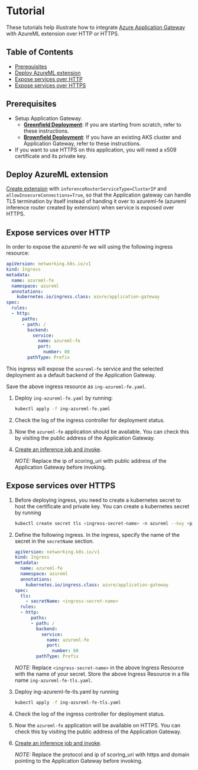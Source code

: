 # Tutorial

These tutorials help illustrate how to integrate [Azure Application Gateway](https://azure.microsoft.com/en-us/services/application-gateway/) with AzureML extension over HTTP or HTTPS.

## Table of Contents

- [Prerequisites](#prerequisites)
- [Deploy AzureML extension](#deploy-azureml-extension)
- [Expose services over HTTP](#expose-services-over-http)
- [Expose services over HTTPS](#expose-services-over-https)

## Prerequisites

- Setup Application Gateway.
  - [**Greenfield Deployment**](https://docs.microsoft.com/en-us/azure/application-gateway/tutorial-ingress-controller-add-on-new): If you are starting from scratch, refer to these instructions.
  - [**Brownfield Deployment**](https://docs.microsoft.com/en-us/azure/application-gateway/tutorial-ingress-controller-add-on-existing): If you have an existing AKS cluster and Application Gateway, refer to these instructions.
- If you want to use HTTPS on this application, you will need a x509 certificate and its private key.

## Deploy AzureML extension

[Create extension](https://github.com/Azure/AML-Kubernetes/blob/master/docs/deploy-extension.md#azureml-extension-deployment-scenarios) with `inferenceRouterServiceType=ClusterIP` and `allowInsecureConnections=True`, so that the Application gateway can handle TLS termination by itself instead of handing it over to azureml-fe (azureml inference router created by extension) when service is exposed over HTTPS.


## Expose services over HTTP

In order to expose the azureml-fe we will using the following ingress resource:

```yaml
apiVersion: networking.k8s.io/v1
kind: Ingress
metadata:
  name: azureml-fe
  namespace: azureml
  annotations:
    kubernetes.io/ingress.class: azure/application-gateway
spec:
  rules:
  - http:
      paths:
      - path: /
        backend:
          service:
            name: azureml-fe
            port:
              number: 80
        pathType: Prefix
```

This ingress will expose the `azureml-fe` service and the selected deployment as a default backend of the Application Gateway.

Save the above ingress resource as `ing-azureml-fe.yaml`.

1. Deploy `ing-azureml-fe.yaml` by running:

    ```bash
    kubectl apply -f ing-azureml-fe.yaml
    ```

2. Check the log of the ingress controller for deployment status.

3. Now the `azureml-fe` application should be available. You can check this by visiting the public address of the Application Gateway.

4. [Create an inference job and invoke](https://github.com/Azure/AML-Kubernetes/blob/master/docs/simple-flow.md).

    *NOTE:* Replace the ip of scoring_uri with public address of the Application Gateway before invoking.

## Expose services over HTTPS

1. Before deploying ingress, you need to create a kubernetes secret to host the certificate and private key. You can create a kubernetes secret by running

    ```bash
    kubectl create secret tls <ingress-secret-name> -n azureml --key <path-to-key> --cert <path-to-cert>
    ```

2. Define the following ingress. In the ingress, specify the name of the secret in the `secretName` section.

    ```yaml
    apiVersion: networking.k8s.io/v1
    kind: Ingress
    metadata:
      name: azureml-fe
      namespace: azureml
      annotations:
        kubernetes.io/ingress.class: azure/application-gateway
    spec:
      tls:
        - secretName: <ingress-secret-name>
      rules:
      - http:
          paths:
          - path: /
            backend:
              service:
                name: azureml-fe
                port:
                  number: 80
            pathType: Prefix
    ```

    *NOTE:* Replace `<ingress-secret-name>` in the above Ingress Resource with the name of your secret. Store the above Ingress Resource in a file name `ing-azureml-fe-tls.yaml`.

1. Deploy ing-azureml-fe-tls.yaml by running

    ```bash
    kubectl apply -f ing-azureml-fe-tls.yaml
    ```

2. Check the log of the ingress controller for deployment status.

3. Now the `azureml-fe` application will be available on HTTPS. You can check this by visiting the public address of the Application Gateway.

4. [Create an inference job and invoke](https://github.com/Azure/AML-Kubernetes/blob/master/docs/simple-flow.md).

    *NOTE:* Replace the protocol and ip of scoring_uri with https and domain pointing to the Application Gateway before invoking.
